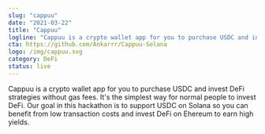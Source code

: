 ```yaml
---
slug: "cappuu"
date: "2021-03-22"
title: "Cappuu"
logline: "Cappuu is a crypto wallet app for you to purchase USDC and invest DeFi strategies without gas fees."
cta: https://github.com/Ankarrr/Cappuu-Solana
logo: /img/cappuu.svg
category: DeFi
status: live
---
```


Cappuu is a crypto wallet app for you to purchase USDC and invest DeFi strategies without gas fees. It's the simplest way for normal people to invest DeFi. Our goal in this hackathon is to support USDC on Solana so you can benefit from low transaction costs and invest DeFi on Ehereum to earn high yields.

